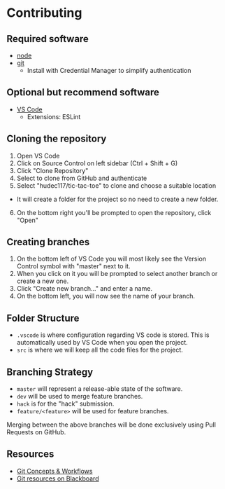 # Contributing

## Required software

- [node](https://nodejs.org/en/)
- [git](https://git-scm.com/downloads)
  - Install with Credential Manager to simplify authentication

## Optional but recommend software

- [VS Code](https://code.visualstudio.com/)
  - Extensions: ESLint

## Cloning the repository

1. Open VS Code
2. Click on Source Control on left sidebar (Ctrl + Shift + G)
3. Click "Clone Repository"
4. Select to clone from GitHub and authenticate
5. Select "hudec117/tic-tac-toe" to clone and choose a suitable location
  - It will create a folder for the project so no need to create a new folder.
6. On the bottom right you'll be prompted to open the repository, click "Open"

## Creating branches

1. On the bottom left of VS Code you will most likely see the Version Control symbol with "master" next to it.
2. When you click on it you will be prompted to select another branch or create a new one.
3. Click "Create new branch..." and enter a name.
4. On the bottom left, you will now see the name of your branch.

## Folder Structure

- `.vscode` is where configuration regarding VS code is stored. This is automatically used by VS Code when you open the project.
- `src` is where we will keep all the code files for the project.

## Branching Strategy

- `master` will represent a release-able state of the software.
- `dev` will be used to merge feature branches.
- `hack` is for the "hack" submission.
- `feature/<feature>` will be used for feature branches.

Merging between the above branches will be done exclusively using Pull Requests on GitHub.

## Resources
- [Git Concepts & Workflows](https://livecodestream.dev/post/2020-08-21-git-concepts-and-workflow-for-beginners/)
- [Git resources on Blackboard](https://vle.aston.ac.uk/webapps/blackboard/content/listContent.jsp?course_id=_30013_1&content_id=_1997423_1)
